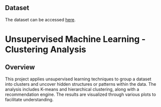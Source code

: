 ## Dataset
The dataset can be accessed [here](https://drive.google.com/file/d/1n7Y3Dloj8nj9tal5JRBzQhcqzxTGjNfW/view?usp=sharing).

# Unsupervised Machine Learning - Clustering Analysis

## Overview

This project applies unsupervised learning techniques to group a dataset into clusters and uncover hidden structures or patterns within the data. The analysis includes K-means and hierarchical clustering, along with a recommendation engine. The results are visualized through various plots to facilitate understanding.
